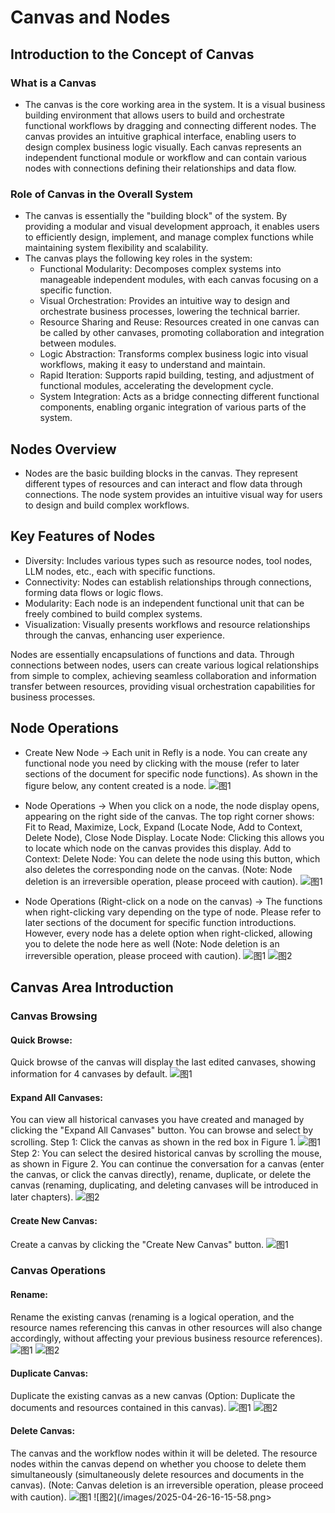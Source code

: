 # Canvas and Nodes

## Introduction to the Concept of Canvas

### What is a Canvas

*   The canvas is the core working area in the system. It is a visual business building environment that allows users to build and orchestrate functional workflows by dragging and connecting different nodes. The canvas provides an intuitive graphical interface, enabling users to design complex business logic visually. Each canvas represents an independent functional module or workflow and can contain various nodes with connections defining their relationships and data flow.

### Role of Canvas in the Overall System

*   The canvas is essentially the "building block" of the system. By providing a modular and visual development approach, it enables users to efficiently design, implement, and manage complex functions while maintaining system flexibility and scalability.
*   The canvas plays the following key roles in the system:
    *   Functional Modularity: Decomposes complex systems into manageable independent modules, with each canvas focusing on a specific function.
    *   Visual Orchestration: Provides an intuitive way to design and orchestrate business processes, lowering the technical barrier.
    *   Resource Sharing and Reuse: Resources created in one canvas can be called by other canvases, promoting collaboration and integration between modules.
    *   Logic Abstraction: Transforms complex business logic into visual workflows, making it easy to understand and maintain.
    *   Rapid Iteration: Supports rapid building, testing, and adjustment of functional modules, accelerating the development cycle.
    *   System Integration: Acts as a bridge connecting different functional components, enabling organic integration of various parts of the system.

## Nodes Overview

*   Nodes are the basic building blocks in the canvas. They represent different types of resources and can interact and flow data through connections. The node system provides an intuitive visual way for users to design and build complex workflows.

## Key Features of Nodes

*   Diversity: Includes various types such as resource nodes, tool nodes, LLM nodes, etc., each with specific functions.
*   Connectivity: Nodes can establish relationships through connections, forming data flows or logic flows.
*   Modularity: Each node is an independent functional unit that can be freely combined to build complex systems.
*   Visualization: Visually presents workflows and resource relationships through the canvas, enhancing user experience.

Nodes are essentially encapsulations of functions and data. Through connections between nodes, users can create various logical relationships from simple to complex, achieving seamless collaboration and information transfer between resources, providing visual orchestration capabilities for business processes.

## Node Operations

*   Create New Node -> Each unit in Refly is a node. You can create any functional node you need by clicking with the mouse (refer to later sections of the document for specific node functions).
    As shown in the figure below, any content created is a node.
    ![图1](/images/2025-04-26-16-12-55.png)

*   Node Operations -> When you click on a node, the node display opens, appearing on the right side of the canvas. The top right corner shows: Fit to Read, Maximize, Lock, Expand (Locate Node, Add to Context, Delete Node), Close Node Display.
    Locate Node: Clicking this allows you to locate which node on the canvas provides this display.
    Add to Context:
    Delete Node: You can delete the node using this button, which also deletes the corresponding node on the canvas. (Note: Node deletion is an irreversible operation, please proceed with caution).
    ![图1](/images/2025-04-26-16-13-09.png)

*   Node Operations (Right-click on a node on the canvas) -> The functions when right-clicking vary depending on the type of node. Please refer to later sections of the document for specific function introductions. However, every node has a delete option when right-clicked, allowing you to delete the node here as well (Note: Node deletion is an irreversible operation, please proceed with caution).
    ![图1](/images/2025-04-26-16-13-20.png)
    ![图2](/images/2025-04-26-16-13-28.png)

## Canvas Area Introduction

### Canvas Browsing

#### Quick Browse:
Quick browse of the canvas will display the last edited canvases, showing information for 4 canvases by default.
![图1](/images/2025-04-26-16-14-04.png)

#### Expand All Canvases:
You can view all historical canvases you have created and managed by clicking the "Expand All Canvases" button. You can browse and select by scrolling.
Step 1: Click the canvas as shown in the red box in Figure 1.
![图1](/images/2025-04-26-16-14-27.png)
Step 2: You can select the desired historical canvas by scrolling the mouse, as shown in Figure 2. You can continue the conversation for a canvas (enter the canvas, or click the canvas directly), rename, duplicate, or delete the canvas (renaming, duplicating, and deleting canvases will be introduced in later chapters).
![图2](/images/2025-04-26-16-14-40.png)
#### Create New Canvas:
Create a canvas by clicking the "Create New Canvas" button.
![图1](/images/2025-04-26-16-14-54.png)
### Canvas Operations

#### Rename:
Rename the existing canvas (renaming is a logical operation, and the resource names referencing this canvas in other resources will also change accordingly, without affecting your previous business resource references).
![图1](/images/2025-04-26-16-15-13.png)
![图2](/images/2025-04-26-16-15-23.png)
#### Duplicate Canvas:
Duplicate the existing canvas as a new canvas (Option: Duplicate the documents and resources contained in this canvas).
![图1](/images/2025-04-26-16-15-32.png)
![图2](/images/2025-04-26-16-15-40.png)
#### Delete Canvas:
The canvas and the workflow nodes within it will be deleted. The resource nodes within the canvas depend on whether you choose to delete them simultaneously (simultaneously delete resources and documents in the canvas). (Note: Canvas deletion is an irreversible operation, please proceed with caution).
![图1](/images/2025-04-26-16-15-50.png)
![图2](/images/2025-04-26-16-15-58.png>